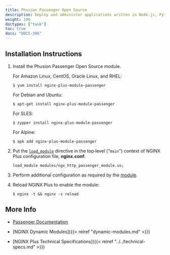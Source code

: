 ```yaml
---
title: Phusion Passenger Open Source
description: Deploy and administer applications written in Node.js, Python, and Ruby with the Passenger Open Source dynamic module from Phusion, supported by NGINX, Inc.
weight: 100
doctypes: ["task"]
toc: true
docs: "DOCS-396"
---
```



<span id="install"></span>
## Installation Instructions

1. Install the Phusion Passenger Open Source module.

   For Amazon Linux, CentOS, Oracle Linux, and RHEL:
  
   ```shell
   $ yum install nginx-plus-module-passenger
   ```

   For Debian and Ubuntu:
  
   ```shell
   $ apt-get install nginx-plus-module-passenger
   ```

   For SLES:
 
   ```shell
   $ zypper install nginx-plus-module-passenger
   ```

   For Alpine:

   ```shell
   $ apk add nginx-plus-module-passenger
   ```

2. Put the [`load_module`](https://nginx.org/en/docs/ngx_core_module.html#load_module) directive in the top‑level (“`main`”) context of NGINX Plus configuration file, **nginx.conf**:

   ```nginx
   load_module modules/ngx_http_passenger_module.so;
   ```

3. Perform additional configuration as required by the [module](https://www.phusionpassenger.com/library/install/nginx/).

4. Reload NGINX Plus to enable the module:

   ```shell
   $ nginx -t && nginx -s reload
   ```


<span id="info"></span>
## More Info

* [Passenger Documentation](https://www.phusionpassenger.com/library/install/nginx/)

* [NGINX Dynamic Modules]({{< relref "dynamic-modules.md" >}})

* [NGINX Plus Technical Specifications]({{< relref "../../technical-specs.md" >}})
